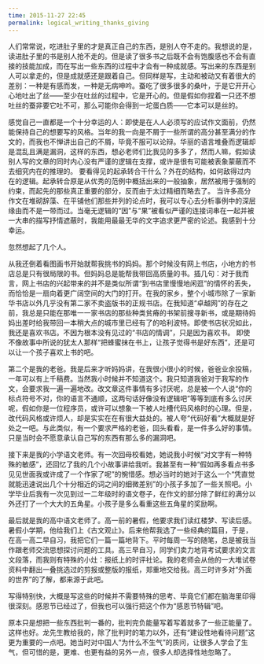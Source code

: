 ```yaml
---
time: 2015-11-27 22:45
permalink: logical_writing_thanks_giving
---  
```

  人们常常说，吃进肚子里的才是真正自己的东西，是别人夺不走的。我想说的是，读进肚子里的书是别人抢不走的。但是读了很多书之后既不会有饱腹感也不会有直接的技能加成，而在写出一些东西的过程中才会有一种成就感。写出来的东西是别人可以拿走的，但是成就感还是跟着自己。但同样是写，主动和被动又有着很大的差别：一种是有感而发，一种是无病呻吟。蚕吃了很多很多的桑叶，于是它开开心心地吐出了丝——至少在吐丝的过程中，它是开心的。但是假如你捏着一只还不想吐丝的蚕非要它吐不可，那么可能你会得到一坨蛋白质——它本可以是丝的。
  <!--excerpt-->

  感觉自己一直都是一个十分幸运的人：即使是在人人必须写的应试作文面前，仍然能保持自己的想要写的风格。当年的我一向是不屑于一些所谓的高分甚至满分的作文的，而我也不惮讲出自己的不屑，毕竟不服可以论辩。华丽的语言堆叠而逻辑却是混乱且满是漏洞，这样的东西，想必老师们比我见的多多了，然而人嘛，假如读别人写的文章的同时内心没有严谨的逻辑在支撑，或许是很有可能被表象蒙蔽而不去细究内在的推理的。
要看得见的起承转合干什么？外在的结构，如何敌得过内在的逻辑。起承转合原是从优秀的范例中概括出来的一般抽象，居然被用于强制的约束，而起先的那些真正重要的部分，反而由于太过精细而略去了。
  当许多高分作文在堆砌辞藻、在平铺他们那些并列的论点时，我可以专心去分析事例中的深层缘由而不是一带而过。当毫无逻辑的“因”与“果”被看似严谨的连接词串在一起并被一大串的描写抒情遮蔽时，我能用最最无华的文字追求更严密的论述。我感到十分幸运。
  
  忽然想起了几个人。

  从我还倒着看图画书开始就帮我挑书的妈妈。那个时候没有网上书店，小地方的书店总是只有很局限的书。但妈妈总是能帮我带回高质量的书。插几句：对于我而言，网上书店的兴起带来的并不是类似所谓“到书店里慢慢地闲逛”的情怀的丢失，而恰恰是一扇向着更广阔空间的大门的打开。在我的家乡，整个小城市除了一家新华书店以外几乎没有第二家不卖盗版书的正规书店。在我知道“卓越网”的存在之前，我总是只能在那唯一一家书店的那些种类贫瘠的书架前搜寻新书，或是期待妈妈出差时给我带回一本稍大点的城市里已经有了的哈利波特。即使书店状况如此，我还是喜欢书店。不因为根本没有见过的“书店的情调”，只是因为喜欢书。
即使不像故事中所说的犹太人那样“把蜂蜜抹在书上，让孩子觉得书是好东西”，还是可以让一个孩子喜欢上书的吧。

  第二个是我的老爸。我是后来才听妈妈讲，在我很小很小的时候，爸爸业余投稿，一年可以有上千稿费。当然我小时候并不知道这个。我只知道我爸对于我写的作文，会要求我一遍一遍地改。改文章这件事情有多讨厌呢，总是被一个人说“你的标点符号不对，你的语言不通顺，这两句话好像没有逻辑吧”等等到底有多么讨厌呢，假如你是一位程序员，或许可以想象一下被人吐槽代码风格时的心理。但是，改代码风格或许烦人，却是实实在在有很大益处的。被人夸“代码好看”大概就是好处之一吧。与此类似，有一个要求严格的老爸，回头看看，是一件多么好的事情。只是当时会不愿意承认自己写的东西有那么多的漏洞吧。

  接下来是我的小学语文老师。有一次回母校看她，她说我小时候“对文字有一种特殊的敏感”，还回忆了我的几个小故事讲给我听。我甚至有一种“假如再多看点书多见见世面我或许成了一个作家了呢”的惋惜感。想必当时的她对于这么一个“凭直觉就能迅速说出几个十分相近的词之间的细微差别”的小孩子多加了一些关照吧。小学毕业后我有一次见到过一二年级时的语文卷子，在作文的部分除了鲜红的满分以外还打了一个大大的五角星。小孩子是多么看重这些五角星的奖励啊。

  最后就是我的高中语文老师了。高一前的暑假，他要求我们读红楼梦、写读后感。暑假小学期，他给我们上《古文观止》。后来他帮我选了一些经典的篇目，于是，在高一高二早自习，我把它们一篇一篇地背下。平时每周一写的随笔，总是被我当作跟老师交流思想探讨问题的工具。高三早自习，同学们卖力地背考试要求的文言文段落，而我则有特殊的小灶：报纸上的时评社论。我的老师会从他的一大堆试卷资料中翻出一叠挑选过的剪报或整版的报纸，郑重地交给我。高三时许多对“外面的世界”的了解，都来源于此吧。

  写得特别快，大概是写这些的时候并不需要特殊的思考、毕竟它们都在脑海里印得很深刻。感恩节已经过了，但我也可以强行把这个作为“感恩节特辑”吧。

  原本只是想把一些东西批判一番的，批判完负能量写着写着就多了一些正能量了。这样也好。龙先生教给我的，除了批判时的笔力以外，还有“建设性地看待问题”这更为重要的一点吧。她当时对中国人“为什么不生气”的质问，让很多人学会了生气，但可惜的是，更难、也更有益的另外一点，很多人却选择性地忽略了。



